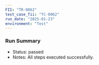 ```yaml
---
FII: "TR-0062"
test_case_fii: "TC-0062"
run_date: "2025-01-23"
environment: "Test"
---
```


### Run Summary
- Status: passed
- Notes: All steps executed successfully.